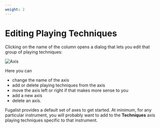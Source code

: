 ```yaml
---
weight: 2
---
```


# Editing Playing Techniques

Clicking on the name of the column opens a dialog that lets you edit that group of playing techniques:

![Axis](/axis-editor.png)

Here you can
- change the name of the axis
- add or delete playing techniques from the axis
- move the axis left or right if that makes more sense to you
- add a new axis
- delete an axis.

Fugalist provides a default set of axes to get started. 
At minimum, for any particular instrument, you will probably want to add to the **Techniques** axis playing techniques specific to that instrument.
